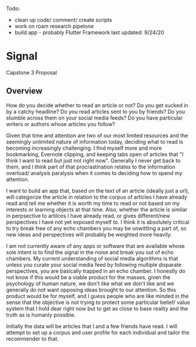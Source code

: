 Todo:
- clean up code/ comment/ create scripts
- work on roam research pipelone
- build app -  probably Flutter Framework
last updated: 9/24/20

# Signal
Capstone 3 Proposal

## Overview

How do you decide whether to read an article or not? Do you get sucked in by a catchy headline? Do you read articles sent to you by friends? Do you stumble across them on your social media feeds? Do you have particular writers or authors whose articles you follow? 

Given that time and attention are two of our most limited resources and the seemingly unlimited nature of information today, deciding what to read is becoming increasingly challenging. I find myself more and more bookmarking, Evernote clipping, and keeping tabs open of articles that "I think I want to read but just not right now". Generally I never get back to them, and I think part of that procrastination relates to the information overload/ analysis paralysis when it comes to deciding how to spend my attention. 

I want to build an app that, based on the text of an article (ideally just a url), will categorize the article in relation to the corpus of articles I have already read and tell me whether it is worth my time to read or not based on my interests or learning objects at that time. Also, whether the article is similar in perpsective to artilces I have already read, or gives different/new perspectives I have not yet exposed myself to. I think it is absolutely critical to try break free of any echo chambers you may be unwittling a part of, so new ideas and perspectives will probably be weighted more heavily. 

I am not currently aware of any apps or software that are available whose sole intent is to find the signal in the noise and break you out of echo chambers. My current understanding of social media algorithms is that unless you curate your social media feed by following multiple disparate perspectives, you are basically trapped in an echo chamber. I honestly do not know if this would be a viable product for the masses, given the psychology of human nature, we don't like what we don't like and we generally do not want opposing ideas brought to our attention. So this product would be for myself, and I guess people who are like minded in the sense that the objective is not trying to protect some particular belief/ value system that I hold dear right now but to get as close to base reality and the truth as is humanly possible. 

Initially the data will be articles that I and a few friends have read. I will attempt to set up a corpus and user profile for each individual and tailor the recommender to that. 
